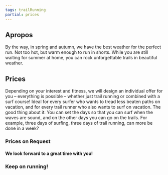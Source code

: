 ```yaml
---
tags: trailRunning
partial: prices
---
```


## Apropos

By the way, in spring and autumn, we have the best weather for the perfect run. Not too hot, but warm enough to run in shorts. While you are still waiting for summer at home, you can rock unforgettable trails in beautiful weather.

## Prices

Depending on your interest and fitness, we will design an individual offer for you – everything is possible – whether just trail running or combined with a surf course! Ideal for every surfer who wants to tread less beaten paths on vacation, and for every trail runner who also wants to surf on vacation. The good thing about it: You can set the days so that you can surf when the waves are sound, and on the other days you can go on the trails. For example, three days of surfing, three days of trail running, can more be done in a week?

### Prices on Request

#### We look forward to a great time with you!

### Keep on running!
